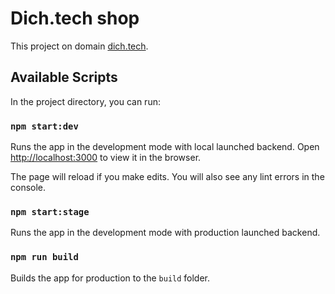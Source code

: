 # Dich.tech shop

This project on domain [dich.tech](https://dich.tech).

## Available Scripts

In the project directory, you can run:

### `npm start:dev`

Runs the app in the development mode with local launched backend.
Open [http://localhost:3000](http://localhost:3000) to view it in the browser.

The page will reload if you make edits.
You will also see any lint errors in the console.

### `npm start:stage`
Runs the app in the development mode with production launched backend.


### `npm run build`

Builds the app for production to the `build` folder.